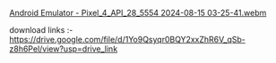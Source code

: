   [Android Emulator - Pixel_4_API_28_5554 2024-08-15 03-25-41.webm](https://github.com/user-attachments/assets/a2f6626e-c924-417b-8407-626f8c9ee5c4)


















  download links :- https://drive.google.com/file/d/1Yo9Qsyqr0BQY2xxZhR6V_qSb-z8h6Pel/view?usp=drive_link
